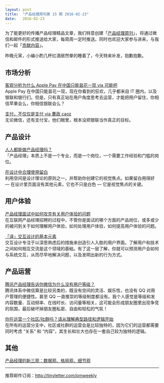 ```yaml
---
layout: post
title:  "产品经理周刊第 15 期 2016-02-23"
date:   2016-02-23
---
```


为了能更好的传播产品经理精品文章，我们特意创建「[产品经理周刊](http://pmweekly.com/)」，将通过微信和邮件的形式推送给大家，每周周一定时推送。同时也欢迎大家参与进来，与我们一起「[贡献内容](https://github.com/vincent4j/pmweekly.com/issues/new)」。    

昨晚元宵，小编小酌几杯红酒居然晕的睡着了，今天特来补发，抱歉抱歉。            

## 市场分析 

[客观分析为什么 Apple Pay 在中国只能昙花一现 via 可能吧](http://mp.weixin.qq.com/s?__biz=MjM5ODQwMjA4MA==&mid=401438270&idx=1&sn=826d3d03bd0d141fffdd205f14715db3&scene=23&srcid=0222b7St4NmuPEVRdw5aLFjx#rd)   
Apple Pay 在中国只能昙花一现，现在你看到的狂欢，几乎都来自 IT 圈内，以及银联和银行们。但是，只有真正站在用户角度思考去运营，才能把用户留住，你相信苹果会么，你相信银联会么？   

[支付，不仅仅是支付 via 曹政 caoz](http://mp.weixin.qq.com/s?__biz=MzI0MjA1Mjg2Ng==&mid=401700242&idx=1&sn=a494cca8849e31c6952b3cd5f189d000&scene=23&srcid=0222uZeBSe0RdTOv3RFOvDPR#rd)    
无论微信，还有支付宝，他们眼里，根本没把银联当作真正的目标。    
  
## 产品设计   

[人人都能做产品经理吗？](http://zhuanlan.zhihu.com/robbin/20498799)   
「产品经理」本质上不是一个专业，而是一个岗位，一个需要工作经验和门槛的岗位。     

[在设计中合理使用留白](http://mp.weixin.qq.com/s?__biz=MjM5NjA3ODI3Ng==&mid=401633335&idx=1&sn=f4f54c59a6e0931d23319d50a0b651da&scene=23&srcid=0223zxM4nwMStxheQzUZUhIC#rd)    
利用空间是设计理论的原则之一，并帮助你创建它的视觉焦点。如果留白用得好 — 在设计里页面没有其他元素，它也不只是白色 — 它是视觉焦点的关键。    
    
 
## 用户体验 

[产品经理面试中如何攻克有关用户体验的问题](http://mp.weixin.qq.com/s?__biz=MjM5NDEwMjg2MA==&mid=402794334&idx=1&sn=079608c8a39659b28ab72d5161b3338b&scene=23&srcid=0223Figc6MlyNpHsMG6LJ2W5#rd)    
在互联网产品经理招聘的过程中，不管你是面试的哪个方面的产品岗位，或多或少的被问到关于如何理解用户体验，如何处理用户体验，如何提高用户体验的问题。 

[「译」交互设计的基本元素](http://www.jianshu.com/p/69c706291152)    
交互设计专注于以深思熟虑后的措施来创造引人入胜的用户界面。了解用户和技术之间如何相互交流是这个领域的基础。有了这一层了解，你就可以预测用户会如何与系统交互，从而尽早地解决问题，以及发明出新的行为方式。       

## 产品运营 

[腾讯产品经理告诉你微信为什么没有用户等级？](http://mp.weixin.qq.com/s?__biz=MjM5NDEwMjg2MA==&mid=402735604&idx=2&sn=23b9c4a9e6657bf89b429135ef9bec56&scene=23&srcid=02181JSqSpaOvW1gXVe5N6Gk#rd)   
腾讯体系中微信算是比较另类的，既没有空间的灵活、娱乐性，也没有 QQ 对用户管理的便捷性。甚至 QQ 一直推崇的等级制度都没有。我个人感觉是等级和发内容数量、互动频率、在线时长、访问量等相关，这可能会形成朋友圈里出现争竞的氛围，最后破坏掉朋友圈私密、自由和轻松的气氛！   

[你在运营一个社区/社群吗？请从理解典型路径和逻辑开始](http://mp.weixin.qq.com/s?__biz=MjAzNzMzNTkyMQ==&mid=404859063&idx=1&sn=f67a310f881b7f9ba8cf67089fd30015&scene=23&srcid=0222VoCHaFBVf7PIJ9864G8w#rd)   
在所有的运营分支中，社区或社群的运营会是比较独特的，因为它们的运营都需要同时考虑 “关系” 和 “内容”，其生长和壮大也存在一套自己较为独特的逻辑。   

## 其他 

[产品经理的新三观：数据观、格局观、细节观](http://mp.weixin.qq.com/s?__biz=MzA4NTQ2NDkwOQ==&mid=404559324&idx=1&sn=44d825c0692022f8200dcd7e88095b34&scene=23&srcid=0222KJMKM3yCnd1r7gi4Zej7#rd)    

---
推荐邮件订阅：<http://tinyletter.com/pmweekly>  
      
  
 
